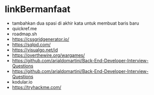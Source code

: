 # linkBermanfaat
- tambahkan dua spasi di akhir kata untuk membuat baris baru  
- quickref.me  
- roadmap.sh  
- https://cssgridgenerator.io/  
- https://sqlpd.com/  
- https://visualgo.net/id  
- https://overthewire.org/wargames/
- https://github.com/arialdomartini/Back-End-Developer-Interview-Questions  
- https://github.com/arialdomartini/Back-End-Developer-Interview-Questions
- kodular.io  
- https://tryhackme.com/  

